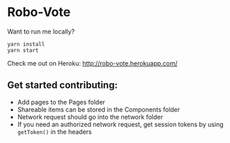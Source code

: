 # Robo-Vote

Want to run me locally?

```
yarn install
yarn start
```

Check me out on Heroku: http://robo-vote.herokuapp.com/

## Get started contributing:

- Add pages to the Pages folder
- Shareable items can be stored in the Components folder
- Network request should go into the network folder
- If you need an authorized network request, get session tokens by using `getToken()` in the headers
